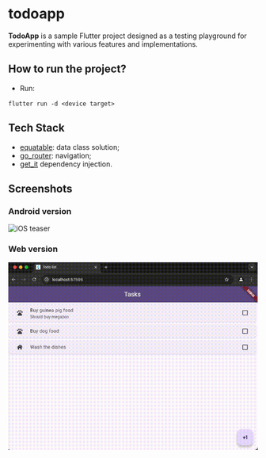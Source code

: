 # todoapp

**TodoApp** is a sample Flutter project designed as a testing playground for experimenting with various features and implementations.

## How to run the project?

- Run:

```shell
flutter run -d <device target>
```

## Tech Stack

- [equatable](https://pub.dev/packages/equatable): data class solution;
- [go_router](https://pub.dev/packages/go_router): navigation;
- [get_it](https://pub.dev/packages/get_it) dependency injection.

## Screenshots

### Android version

![iOS teaser](/img/android-todoapp.gif)

### Web version

![iOS teaser](/img/web-todoapp.gif)
